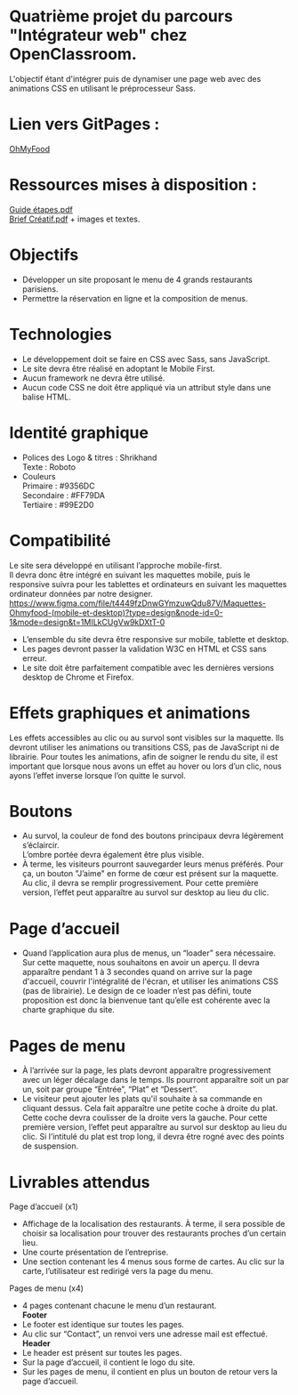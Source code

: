 # Quatrième projet du parcours "Intégrateur web" chez OpenClassroom.
L'objectif étant d'intégrer puis de dynamiser une page web avec des animations CSS en utilisant le préprocesseur Sass.

# Lien vers GitPages :
[OhMyFood](https://epsilon-devweb.github.io/ohmyfood-main/dist/index.html)

# Ressources mises à disposition :
[Guide étapes.pdf](https://github.com/Unkn0wnUser-dev/OhMyFood/files/12297769/Guide.etapes.pdf)  
[Brief Créatif.pdf](https://github.com/Unkn0wnUser-dev/OhMyFood/files/12297768/Brief.Creatif.pdf) + images et textes.

# Objectifs
- Développer un site proposant le menu de 4 grands restaurants parisiens.  
- Permettre la réservation en ligne et la composition de menus.

# Technologies
- Le développement doit se faire en CSS avec Sass, sans JavaScript.  
- Le site devra être réalisé en adoptant le Mobile First.  
- Aucun framework ne devra être utilisé.  
- Aucun code CSS ne doit être appliqué via un attribut style dans une balise HTML.

# Identité graphique
- Polices des Logo & titres : Shrikhand  
Texte : Roboto  
- Couleurs  
Primaire : #9356DC  
Secondaire : #FF79DA  
Tertiaire : #99E2D0

# Compatibilité
Le site sera développé en utilisant l’approche mobile-first.  
Il devra donc être intégré en suivant les maquettes mobile, puis le responsive suivra pour les tablettes et ordinateurs en suivant les maquettes ordinateur données par notre designer.  https://www.figma.com/file/t4449fzDnwGYmzuwQdu87V/Maquettes-Ohmyfood-(mobile-et-desktop)?type=design&node-id=0-1&mode=design&t=1MILkCUgVw9kDXtT-0  
- L’ensemble du site devra être responsive sur mobile, tablette et desktop.  
- Les pages devront passer la validation W3C en HTML et CSS sans erreur.  
- Le site doit être parfaitement compatible avec les dernières versions desktop de Chrome et Firefox.

# Effets graphiques et animations
Les effets accessibles au clic ou au survol sont visibles sur la maquette. Ils devront utiliser les animations ou transitions CSS, pas de JavaScript ni de librairie. Pour toutes les animations, afin de soigner le rendu du site, il est important que lorsque nous avons un effet au hover ou lors d’un clic, nous ayons l’effet inverse lorsque l’on quitte le survol.

# Boutons
- Au survol, la couleur de fond des boutons principaux devra légèrement s’éclaircir.  
L’ombre portée devra également être plus visible.  
- À terme, les visiteurs pourront sauvegarder leurs menus préférés. Pour ça, un bouton "J’aime" en forme de cœur est présent sur la maquette. Au clic, il devra se remplir progressivement. Pour cette première version, l’effet peut apparaître au survol sur desktop au lieu du clic.

# Page d’accueil
- Quand l’application aura plus de menus, un “loader” sera nécessaire. Sur cette maquette, nous souhaitons en avoir un aperçu. Il devra apparaître pendant 1 à 3 secondes quand on arrive sur la page d'accueil, couvrir l'intégralité de l'écran, et utiliser les animations CSS (pas de librairie). Le design de ce loader n’est pas défini, toute proposition est donc la bienvenue tant qu’elle est cohérente avec la charte graphique du site.

# Pages de menu
- À l’arrivée sur la page, les plats devront apparaître progressivement avec un léger décalage dans le temps. Ils pourront apparaître soit un par un, soit par groupe “Entrée”, “Plat” et “Dessert”.  
- Le visiteur peut ajouter les plats qu'il souhaite à sa commande en cliquant dessus. Cela fait apparaître une petite coche à droite du plat. Cette coche devra coulisser de la droite vers la gauche. Pour cette première version, l’effet peut apparaître au survol sur desktop au lieu du clic. Si l’intitulé du plat est trop long, il devra être rogné avec des points de suspension.

# Livrables attendus
Page d’accueil (x1)  
- Affichage de la localisation des restaurants. À terme, il sera possible de choisir sa localisation pour trouver des restaurants proches d’un certain lieu.  
- Une courte présentation de l’entreprise.  
- Une section contenant les 4 menus sous forme de cartes. Au clic sur la carte, l’utilisateur est redirigé vers la page du menu.

Pages de menu (x4)  
- 4 pages contenant chacune le menu d’un restaurant.   
__Footer__  
- Le footer est identique sur toutes les pages.  
- Au clic sur “Contact”, un renvoi vers une adresse mail est effectué.  
__Header__  
- Le header est présent sur toutes les pages.  
- Sur la page d’accueil, il contient le logo du site.  
- Sur les pages de menu, il contient en plus un bouton de retour vers la page d’accueil.


